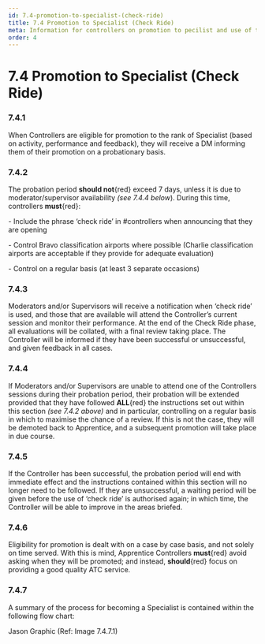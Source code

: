 ```yaml
---
id: 7.4-promotion-to-specialist-(check-ride)
title: 7.4 Promotion to Specialist (Check Ride)
meta: Information for controllers on promotion to pecilist and use of the phrase 'Check Ride'
order: 4
---
```


# 7.4  Promotion to Specialist (Check Ride)

 

### 7.4.1    

When Controllers are eligible for promotion to the rank of Specialist (based on activity, performance and feedback), they will receive a DM informing them of their promotion on a probationary basis.



### 7.4.2    

The probation period **should not**{red} exceed 7 days, unless it is due to moderator/supervisor availability *(see 7.4.4 below*). During this time, controllers **must**{red}:

\-    Include the phrase ‘check ride’ in #controllers when announcing that they are opening

\-    Control Bravo classification airports where possible (Charlie classification airports are acceptable if they provide for adequate evaluation)

\-    Control on a regular basis (at least 3 separate occasions)



### 7.4.3    

Moderators and/or Supervisors will receive a notification when ‘check ride’ is used, and those that are available will attend the Controller’s current session and monitor their performance. At the end of the Check Ride phase, all evaluations will be collated, with a final review taking place. The Controller will be informed if they have been successful or unsuccessful, and given feedback in all cases.



### 7.4.4    

If Moderators and/or Supervisors are unable to attend one of the Controllers sessions during their probation period, their probation will be extended provided that they have followed **ALL**{red} the instructions set out within this section *(see 7.4.2 above)* and in particular, controlling on a regular basis in which to maximise the chance of a review. If this is not the case, they will be demoted back to Apprentice, and a subsequent promotion will take place in due course.



### 7.4.5    

If the Controller has been successful, the probation period will end with immediate effect and the instructions contained within this section will no longer need to be followed. If they are unsuccessful, a waiting period will be given before the use of ‘check ride’ is authorised again; in which time, the Controller will be able to improve in the areas briefed.



### 7.4.6    

Eligibility for promotion is dealt with on a case by case basis, and not solely on time served. With this is mind, Apprentice Controllers **must**{red} avoid asking when they will be promoted; and instead, **should**{red} focus on providing a good quality ATC service.

 

### 7.4.7    

A summary of the process for becoming a Specialist is contained within the following flow chart:

 

Jason Graphic (Ref: Image 7.4.7.1)